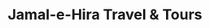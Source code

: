 ---
title: "Jamal-e-Hira Travel & Tours"
url: /karachi/jamal-e-hira-travel-and-tours/
shop: travel agency
---